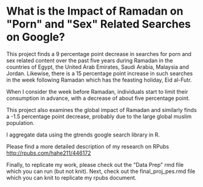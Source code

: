# What is the Impact of Ramadan on "Porn" and "Sex" Related Searches on Google? 


This project finds a 9 percentage point decrease in searches for porn and sex related content over the past five years during Ramadan in the countries of Egypt, the United Arab Emirates, Saudi Arabia, Malaysia and Jordan. Likewise, there is a  15 percentage point increase in such searches in the week following Ramadan which has the feasting holiday, Eid al-Futr. 

When I consider the week before Ramadan, individuals start to limit their consumption in advance, with a decrease of about five percentage point. 

This project also examines the global impact of Ramadan and similarly finds a -1.5 percentage point decrease, probably due to the large global muslim population. 


I aggregate data using the gtrends google search library in R. 


Please find a more detailed description of my research on RPubs http://rpubs.com/hahe211/446172

Finally, to replicate my work, please check out the "Data Prep" rmd file which you can run (but not knit). Next, check out the final_proj_pes.rmd file which you can knit to replicate my rpubs document.

